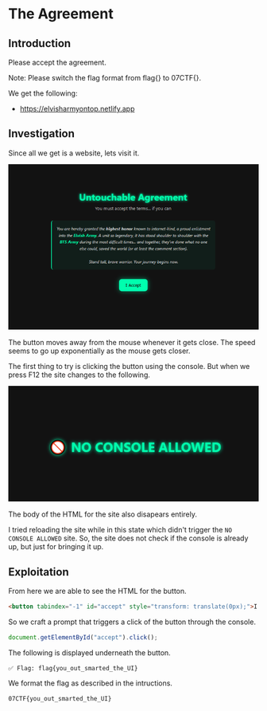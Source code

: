 #  The Agreement
## Introduction
Please accept the agreement.

Note: Please switch the flag format from flag{} to 07CTF{}.

We get the following:
* https://elvisharmyontop.netlify.app

## Investigation
Since all we get is a website, lets visit it.


![website](website.png)


The button moves away from the mouse whenever it gets close. The speed seems to go up exponentially as the mouse gets closer.

The first thing to try is clicking the button using the console. But when we press F12 the site changes to the following.

![no-console-allowed](no-console-allowed.png)

The body of the HTML for the site also disapears entirely.

I tried reloading the site while in this state which didn't trigger the `NO CONSOLE ALLOWED` site. So, the site does not check if the console is already up, but just for bringing it up.

## Exploitation
From here we are able to see the HTML for the button.

```html
<button tabindex="-1" id="accept" style="transform: translate(0px);">I Accept</button>
```

So we craft a prompt that triggers a click of the button through the console.

```javascript
document.getElementById("accept").click();
```

The following is displayed underneath the button.

```text
✅ Flag: flag{you_out_smarted_the_UI}
```

We format the flag as described in the intructions.

```text
07CTF{you_out_smarted_the_UI}
```